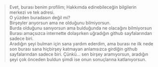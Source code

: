

> Evet, burası benim profilim; Hakkımda edinebileceğin bilgilerin merkezi ve tek adresi.<br>
> O yüzden buradasın değil mi?<br>
> Birşeyler arıyorsun ama ne olduğunu bilmiyorsun.<br>
> Burda olduğunu sanıyorsun ama bulduğunda ne olacağını bilmiyorsun<br>
> Burası amaçsızca internette dolaşırken uğradığın github sayfalarından sadece biri.<br>
> Aradığın şeyi bulman için sana yardım ederdim, ama burası ne ilk nede son burası sana hiçbirşey katmayan anlamsızca girdiğin github sayfalarından sadece biri.
> Çünkü... sen birşey aramıyorsun, aradığın şeyi çok önceden buldun şimdi ise onun sonuçlarına katlanıyorsun.
